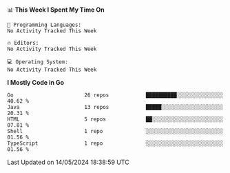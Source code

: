 <!--START_SECTION:waka-->
📊 **This Week I Spent My Time On** 

```text
💬 Programming Languages: 
No Activity Tracked This Week

🔥 Editors: 
No Activity Tracked This Week

💻 Operating System: 
No Activity Tracked This Week
```

**I Mostly Code in Go** 

```text
Go                       26 repos            ██████████░░░░░░░░░░░░░░░   40.62 % 
Java                     13 repos            █████░░░░░░░░░░░░░░░░░░░░   20.31 % 
HTML                     5 repos             ██░░░░░░░░░░░░░░░░░░░░░░░   07.81 % 
Shell                    1 repo              ░░░░░░░░░░░░░░░░░░░░░░░░░   01.56 % 
TypeScript               1 repo              ░░░░░░░░░░░░░░░░░░░░░░░░░   01.56 % 
```




 Last Updated on 14/05/2024 18:38:59 UTC
<!--END_SECTION:waka-->
